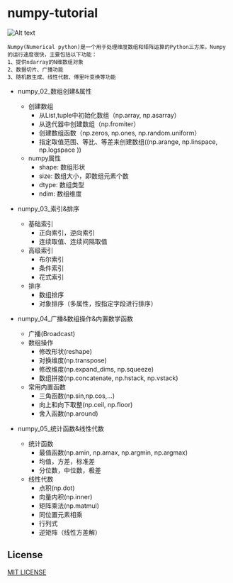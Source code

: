 # numpy-tutorial

![Alt text](https://github.com/whyAndBetter/numpy-tutorial/blob/main/numpy/np_01.png)

    Numpy(Numerical python)是一个用于处理维度数组和矩阵运算的Python三方库。Numpy的运行速度很快，主要包括以下功能：
    1、提供ndarray的N维数组对象
    2、数据切片、广播功能 
    3、随机数生成、线性代数、傅里叶变换等功能

* numpy_02_数组创建&属性
  - 创建数组
      - 从List,tuple中初始化数组（np.array, np.asarray）
      - 从迭代器中创建数组（np.fromiter）
      - 创建数组函数（np.zeros, np.ones, np.random.uniform）
      - 指定取值范围、等比、等差来创建数组((np.arange, np.linspace, np.logspace ))
  - numpy属性
      -  shape: 数组形状
      -  size: 数组大小，即数组元素个数
      -  dtype: 数组类型 
      -  ndim: 数组维度

* numpy_03_索引&排序
  - 基础索引
      - 正向索引，逆向索引
      - 连续取值、连续间隔取值
  - 高级索引
      - 布尔索引
      - 条件索引
      - 花式索引
  - 排序
      - 数组排序
      - 对象排序（多属性，按指定字段进行排序）

* numpy_04_广播&数组操作&内置数学函数
  - 广播(Broadcast)
  - 数组操作
    - 修改形状(reshape)
    - 对换维度(np.transpose)
    - 修改维度(np.expand_dims, np.squeeze)
    - 数组拼接(np.concatenate, np.hstack, np.vstack)
  - 常用内置函数
    - 三角函数(np.sin,np.cos,...)
    - 向上和向下取整(np.ceil, np.floor)
    - 舍入函数(np.around)

* numpy_05_统计函数&线性代数
  - 统计函数
    - 最值函数(np.amin, np.amax, np.argmin, np.argmax)
    - 均值，方差，标准差
    - 分位数，中位数，极差
  - 线性代数
    - 点积(np.dot)
    - 向量内积(np.inner) 
    - 矩阵乘法(np.matmul)
    - 同位置元素相乘
    - 行列式
    - 逆矩阵（线性方差解）

## License
[MIT LICENSE](LICENSE)
